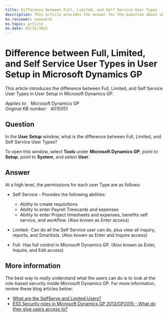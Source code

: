 ```yaml
---
title: Difference between Full, Limited, and Self Service User Types
description: This article provides the answer for the question about what is the difference between Full, Limited, and Self Service User Types in User Setup in Microsoft Dynamics GP.
ms.reviewer: cwaswick
ms.topic: article
ms.date: 03/31/2021
---
```

# Difference between Full, Limited, and Self Service User Types in User Setup in Microsoft Dynamics GP

This article introduces the difference between Full, Limited, and Self Service User Types in User Setup in Microsoft Dynamics GP.

_Applies to:_ &nbsp; Microsoft Dynamics GP  
_Original KB number:_ &nbsp; 4015051

## Question

In the **User Setup** window, what is the difference between Full, Limited, and Self Service User Types?

To open this window, select **Tools** under **Microsoft Dynamics GP**, point to **Setup**, point to **System**, and select **User**.

## Answer

At a high level, the permissions for each user Type are as follows:

- Self Service - Provides the following abilities:
  - Ability to create requisitions
  - Ability to enter Payroll Timecards and expenses
  - Ability to enter Project timesheets and expenses, benefits self service,  and workflow. (Also known as Enter access)

- Limited- Can do all the Self Service user can do, plus view all inquiry, reports, and Smartlists. (Also known as Enter and Inquire access)

- Full- Has full control in Microsoft Dynamics GP. (Also known as Enter, Inquire, and Edit access)

## More information

The best way to really understand what the users can do is to look at the role-based security inside Microsoft Dynamics GP. For more information, review these blog articles below:

- [What are the SelfServe and Limited Users?](https://community.dynamics.com/gp/b/gpteamblog/archive/2014/12/17/what-are-the-self-serve-and-limited-users)
- [ESS Security roles in Microsoft Dynamics GP 2013/GP2015 - What do they give users access to?](https://community.dynamics.com/gp/b/dynamicsgp/posts/ess-security-roles-in-microsoft-dynamics-gp-2013-and-microsoft-dynamics-gp-2015-what-do-they-give-users-access-to)
